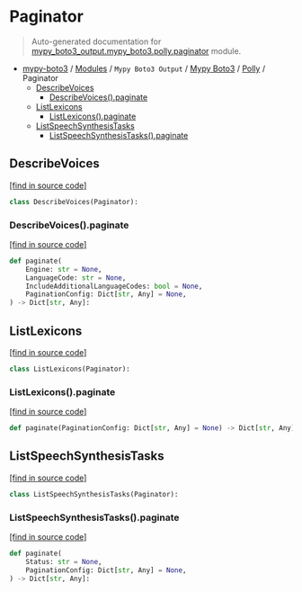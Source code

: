 # Paginator

> Auto-generated documentation for [mypy_boto3_output.mypy_boto3.polly.paginator](https://github.com/vemel/mypy_boto3/blob/master/mypy_boto3_output/mypy_boto3/polly/paginator.py) module.

- [mypy-boto3](../../../README.md#mypy_boto3) / [Modules](../../../MODULES.md#mypy-boto3-modules) / `Mypy Boto3 Output` / [Mypy Boto3](../index.md#mypy-boto3) / [Polly](index.md#polly) / Paginator
    - [DescribeVoices](#describevoices)
        - [DescribeVoices().paginate](#describevoicespaginate)
    - [ListLexicons](#listlexicons)
        - [ListLexicons().paginate](#listlexiconspaginate)
    - [ListSpeechSynthesisTasks](#listspeechsynthesistasks)
        - [ListSpeechSynthesisTasks().paginate](#listspeechsynthesistaskspaginate)

## DescribeVoices

[[find in source code]](https://github.com/vemel/mypy_boto3/blob/master/mypy_boto3_output/mypy_boto3/polly/paginator.py#L9)

```python
class DescribeVoices(Paginator):
```

### DescribeVoices().paginate

[[find in source code]](https://github.com/vemel/mypy_boto3/blob/master/mypy_boto3_output/mypy_boto3/polly/paginator.py#L12)

```python
def paginate(
    Engine: str = None,
    LanguageCode: str = None,
    IncludeAdditionalLanguageCodes: bool = None,
    PaginationConfig: Dict[str, Any] = None,
) -> Dict[str, Any]:
```

## ListLexicons

[[find in source code]](https://github.com/vemel/mypy_boto3/blob/master/mypy_boto3_output/mypy_boto3/polly/paginator.py#L22)

```python
class ListLexicons(Paginator):
```

### ListLexicons().paginate

[[find in source code]](https://github.com/vemel/mypy_boto3/blob/master/mypy_boto3_output/mypy_boto3/polly/paginator.py#L25)

```python
def paginate(PaginationConfig: Dict[str, Any] = None) -> Dict[str, Any]:
```

## ListSpeechSynthesisTasks

[[find in source code]](https://github.com/vemel/mypy_boto3/blob/master/mypy_boto3_output/mypy_boto3/polly/paginator.py#L29)

```python
class ListSpeechSynthesisTasks(Paginator):
```

### ListSpeechSynthesisTasks().paginate

[[find in source code]](https://github.com/vemel/mypy_boto3/blob/master/mypy_boto3_output/mypy_boto3/polly/paginator.py#L32)

```python
def paginate(
    Status: str = None,
    PaginationConfig: Dict[str, Any] = None,
) -> Dict[str, Any]:
```
